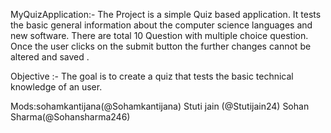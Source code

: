 MyQuizApplication:-
The Project is a simple Quiz based application.
It tests the basic general information about the computer science languages and new software.
There are total 10 Question with multiple choice question. Once the user clicks on the submit button the further changes cannot be altered and saved .

Objective :- The goal is to create a quiz that tests the basic technical knowledge of an user.

Mods:sohamkantijana(@Sohamkantijana)
     Stuti jain (@Stutijain24)
     Sohan Sharma(@Sohansharma246)
     
